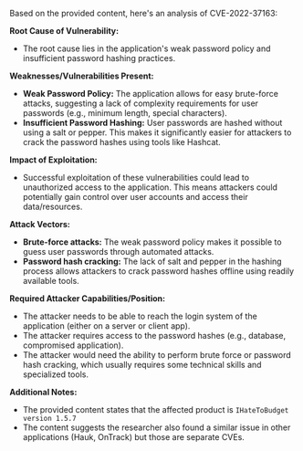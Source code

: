 Based on the provided content, here's an analysis of CVE-2022-37163:

**Root Cause of Vulnerability:**

*   The root cause lies in the application's weak password policy and insufficient password hashing practices.

**Weaknesses/Vulnerabilities Present:**

*   **Weak Password Policy:** The application allows for easy brute-force attacks, suggesting a lack of complexity requirements for user passwords (e.g., minimum length, special characters).
*   **Insufficient Password Hashing:** User passwords are hashed without using a salt or pepper. This makes it significantly easier for attackers to crack the password hashes using tools like Hashcat.

**Impact of Exploitation:**

*   Successful exploitation of these vulnerabilities could lead to unauthorized access to the application. This means attackers could potentially gain control over user accounts and access their data/resources.

**Attack Vectors:**

*   **Brute-force attacks:** The weak password policy makes it possible to guess user passwords through automated attacks.
*   **Password hash cracking:** The lack of salt and pepper in the hashing process allows attackers to crack password hashes offline using readily available tools.

**Required Attacker Capabilities/Position:**

*   The attacker needs to be able to reach the login system of the application (either on a server or client app).
*   The attacker requires access to the password hashes (e.g., database, compromised application).
*   The attacker would need the ability to perform brute force or password hash cracking, which usually requires some technical skills and specialized tools.

**Additional Notes:**
*   The provided content states that the affected product is `IHateToBudget version 1.5.7`
*   The content suggests the researcher also found a similar issue in other applications (Hauk, OnTrack) but those are separate CVEs.